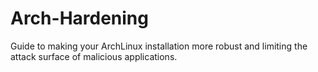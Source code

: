 # Arch-Hardening
Guide to making your ArchLinux installation more robust and limiting the attack surface of malicious applications.
